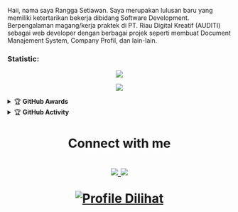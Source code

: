 Haii, nama saya Rangga Setiawan. Saya merupakan lulusan baru yang memiliki ketertarikan bekerja dibidang Software Development. Berpengalaman magang/kerja praktek di PT. Riau Digital Kreatif (AUDITI) sebagai web developer dengan berbagai projek seperti membuat Document Manajement System, Company Profil, dan lain-lain.

### Statistic:
<p align="center"><img src="https://github-readme-stats.vercel.app/api?username=flowarth&show_icons=true&theme=dracula"></p>
<p align="center"><img src="https://github-readme-stats.vercel.app/api/top-langs/?username=flowarth&theme=dracula&layout=compact"></p>

<details>
    <summary>&#127942 <b>GitHub Awards</b></summary><br/>

![Github Trophy](https://github-profile-trophy.vercel.app/?username=flowarth)

</details>

<details>
    <summary>&#127942 <b>GitHub Activity</b></summary><br/>

![Metrics](https://metrics.lecoq.io/flowarth?template=classic&repositories.forks=true&languages=1&languages.colors=github&languages.threshold=0%25&config.timezone=Asia%2FMakassar)

</details>

<h1 align="center"> Connect with me
<p align="center">
  <a href="https://instagram.com/srnggaa"><img src="https://img.shields.io/badge/Instagram-E4405F?style=for-the-badge&logo=instagram&logoColor=white"/> 
  <a href="https://www.linkedin.com/in/rangga-setiawan-7bb7a8213"><img src="https://img.shields.io/badge/Linkedin-%234267B2?style=for-the-badge&logo=linkedin&logoColor=white" />
</p>
    
![Profile Dilihat](https://komarev.com/ghpvc/?username=flowarth&color=blue&style=flat-square&label=Profile+Dilihat)
